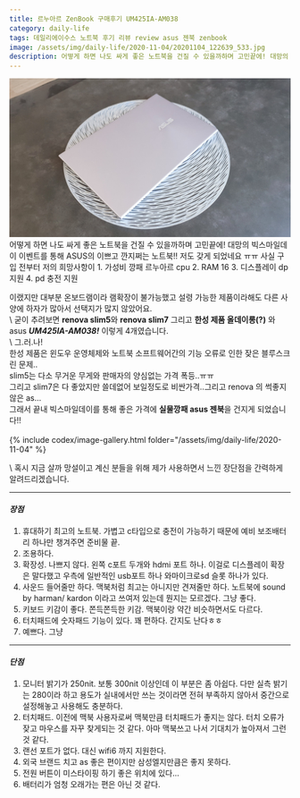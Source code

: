 ```yaml
---
title: 르누아르 ZenBook 구매후기 UM425IA-AM038
category: daily-life
tags: 데일리에이수스 노트북 후기 리뷰 review asus 젠북 zenbook
image: /assets/img/daily-life/2020-11-04/20201104_122639_533.jpg
description: 어떻게 하면 나도 싸게 좋은 노트북을 건질 수 있을까하며 고민끝에! 대망의 빅스마일데이 이벤트를 통해 ASUS의 이쁘고 깐지쩌는 노트북!! 저도 갖게 되었네요 ㅠㅠ 사실 구입 전부터 저의 희망사항이 1. 가성비 깡패 르누아르 cpu
---
```

<img class="mid-img" src="/assets/img/daily-life/2020-11-04/20201104_122743_494.jpg" alt="notebook">
어떻게 하면 나도 싸게 좋은 노트북을 건질 수 있을까하며 고민끝에! 대망의 빅스마일데이 이벤트를 통해 ASUS의 이쁘고 깐지쩌는 노트북!! 저도 갖게 되었네요 ㅠㅠ 사실 구입 전부터 저의 희망사항이
1. 가성비 깡패 르누아르 cpu
2. RAM 16
3. 디스플레이 dp 지원
4. pd 충전 지원  

이랬지만
대부분 온보드램이라 램확장이 불가능했고 설령 가능한 제품이라해도 다른 사양에 하자가 많아서 선택지가 많지 않았어요.  
\\
굳이 추려보면 **renova slim5**와 **renova slim7** 그리고 **한성 제품 올데이롱(?)** 와 asus ***UM425IA-AM038!*** 이렇게 4개였습니다.  
\\
그.러.나!  
한성 제품은 윈도우 운영체제와 노트북 소프트웨어간의 기능 오류로 인한 잦은 블루스크린 문제..  
slim5는 다소 무거운 무게와 판매자의 양심없는 가격 폭등..ㅠㅠ  
그리고 slim7은 다 좋았지만 쓸데없어 보일정도로 비싼가격..그리고 renova 의 썩좋지않은 as...  
그래서 끝내 빅스마일데이를 통해 좋은 가격에 **실물깡패 asus 젠북**을 건지게 되었습니다!!  
<br/>
{% include codex/image-gallery.html folder="/assets/img/daily-life/2020-11-04" %}

\\
혹시 지금 살까 망설이고 계신 분들을 위해 제가 사용하면서 느낀 장단점을 간력하게 알려드리겠습니다.
- - -
#### *장점*  
1. 휴대하기 최고의 노트북. 가볍고 c타입으로 충전이 가능하기 때문에 예비 보조배터리 하나만 챙겨주면 준비물 끝.
2. 조용하다.
3. 확장성. 나쁘지 않다. 왼쪽 c포트 두개와 hdmi 포트 하나. 이걸로 디스플레이 확장은 말다했고 우측에 일반적인 usb포트 하나 와마이크로sd 슬롯 하나가 있다.
4. 사운드 들어줄만 하다. 맥북처럼 최고는 아니지만 견져줄만 하다. 노트북에 sound by harman/ kardon 이라고 쓰여저 있는데 뭔지는 모르겠다. 그냥 좋다.
5. 키보드 키감이 좋다. 쫀득쫀득한 키감. 맥북이랑 약간 비슷하면서도 다르다.
6. 터치패드에 숫자패드 기능이 있다. 꽤 편하다. 간지도 난다ㅎㅎ
7. 예쁘다. 그냥  

- - -
#### *단점*  
1. 모니터 밝기가 250nit. 보통 300nit 이상인데 이 부분은 좀 아쉽다. 다만 실측 밝기는 280이라 하고 용도가 실내에서만 쓰는 것이라면 전혀 부족하지 않아서 중간으로 설정해놓고 사용해도 충분하다.
2. 터치패드. 이전에 맥북 사용자로써 맥북만큼 터치패드가 좋지는 않다. 터치 오류가 잦고 마우스를 자꾸 찾게되는 것 같다. 아마 맥북쓰고 나서 기대치가 높아져서 그런 것 같다.
3. 랜선 포트가 없다. 대신 wifi6 까지 지원한다.
4. 외국 브랜드 치고 as 좋은 편이지만 삼성엘지만큼은 좋지 못하다.
5. 전원 버튼이 미스타이핑 하기 좋은 위치에 있다...
6. 배터리가 엄청 오래가는 편은 아닌 것 같다.
